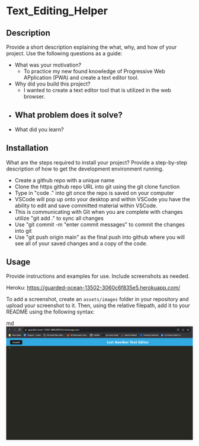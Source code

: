 # Text_Editing_Helper

## Description
Provide a short description explaining the what, why, and how of your project. Use the following questions as a guide:
- What was your motivation?
  - To practice my new found knowledge of Progressive Web APplication (PWA) and create a text editor tool.
- Why did you build this project? 
  - I wanted to create a text editor tool that is utilized in the web browser.
- What problem does it solve?
  - 
- What did you learn?

## Installation
What are the steps required to install your project? Provide a step-by-step description of how to get the development environment running.
- Create a github repo with a unique name
- Clone the https github repo URL into git using the git clone function
- Type in "code ." into git once the repo is saved on your computer
- VSCode will pop up onto your desktop and within VSCode you have the ability to edit and save committed material within VSCode.
- This is communicating with Git when you are complete with changes utilize "git add ." to sync all changes
- Use "git commit -m "enter commit messages" to commit the changes into git
- Use "git push origin main" as the final push into github where you will see all of your saved changes and a copy of the code.

## Usage
Provide instructions and examples for use. Include screenshots as needed.

Heroku: https://guarded-ocean-13502-3060c6f835e5.herokuapp.com/

To add a screenshot, create an `assets/images` folder in your repository and upload your screenshot to it. Then, using the relative filepath, add it to your README using the following syntax:

md
![alt text](client/src/images/Launched_ScreenShot.png)

